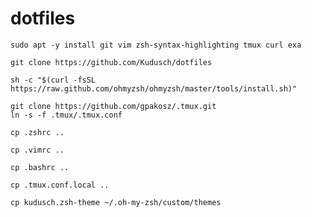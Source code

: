 # dotfiles

```
sudo apt -y install git vim zsh-syntax-highlighting tmux curl exa
```

```
git clone https://github.com/Kudusch/dotfiles
```

```
sh -c "$(curl -fsSL https://raw.github.com/ohmyzsh/ohmyzsh/master/tools/install.sh)"
```

```
git clone https://github.com/gpakosz/.tmux.git
ln -s -f .tmux/.tmux.conf
```

```
cp .zshrc ..
```

```
cp .vimrc ..
```

```
cp .bashrc ..
```

```
cp .tmux.conf.local ..
```

```
cp kudusch.zsh-theme ~/.oh-my-zsh/custom/themes
```
